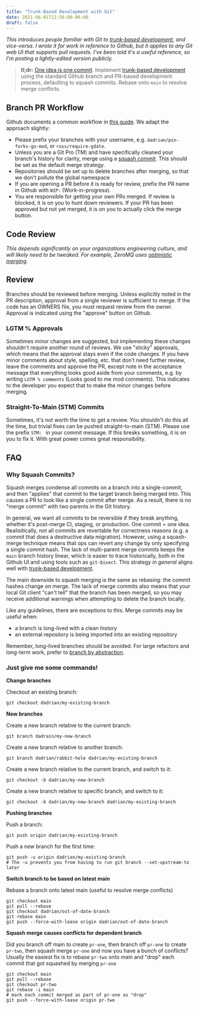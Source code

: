 ```yaml
---
title: "Trunk-Based Development with Git"
date: 2021-06-01T11:56:00-06:00
draft: false
---
```


_This introduces people familiar with Git to [trunk-based
development][trunk-dev], and vice-versa. I wrote it for work in reference to
Github, but it applies to any Git web UI that supports pull requests. I've been
told it's a useful reference, so I'm posting a lightly-edited version publicly._

> **tl;dr:** [One idea is one commit][one-commit]. Implement [trunk-based
development][trunk-dev] using the standard Github branch and PR-based
development process, defaulting to squash commits.  Rebase onto `main` to
resolve merge conflicts.

## Branch PR Workflow

Github documents a common workflow in [this guide][gh-guide]. We adapt
the approach slightly:
* Please prefix your branches with your username, e.g.
  `dadrian/pin-forks-go-mod`, or `ross/require-gdate`.
* Unless you are a Git Pro (TM) and have specifically cleaned your branch's
  history for clarity, merge using a [squash commit][squash-commits]. This
  should be set as the default merge strategy.
* Repositories should be set up to delete branches after merging, so
  that we don't pollute the global namespace
* If you are opening a PR before it is ready for review, prefix the PR name in
  Github with `WIP:` (Work-in-progress).
* You are responsible for getting your own PRs merged. If review is blocked, it
  is on you to hunt down reviewers. If your PR has been approved but not yet
  merged, it is on you to actually click the merge button.

## Code Review

_This depends significantly on your organizations engineering culture, and will
likely need to be tweaked. For example, ZeroMQ uses [optimistic
merging][zmq-merge]._

## Review

Branches should be reviewed before merging. Unless explicitly noted in the PR
description, approval from a single reviewer is sufficient to merge. If the
code has an OWNERS file, you must request review from the owner. Approval is
indicated using the "approve" button on Github.

### LGTM % Approvals

Sometimes minor changes are suggested, but implementing these changes shouldn't
require another round of reviews. We use "sticky" approvals, which means that
the approval stays even if the code changes. If you have minor comments about
style, spelling, etc. that don't need further review, leave the comments and
approve the PR, except note in the acceptance message that everything looks good
aside from your comments, e.g. by writing `LGTM % comments` (Looks good to me
mod comments). This indicates to the developer you expect that to make the minor
changes before merging.

### Straight-To-Main (STM) Commits

Sometimes, it's not worth the time to get a review. You shouldn't do this all
the time, but trivial fixes can be pushed straight-to-main (STM). Please use
the prefix `STM: ` in your commit message. If this breaks something, it is on
you to fix it. With great power comes great responsibility.

## FAQ

### Why Squash Commits?

Squash merges condense all commits on a branch into a single-commit, and then
"applies" that commit to the target branch being merged into. This causes a PR
to look like a single commit after merge. As a result, there is no "merge
commit" with two parents in the Git history.

In general, we want all commits to be reversible if they break anything, whether
it's post-merge CI, staging, or production. One commit = one idea.
Realisitically, not all commits are revertable for correctness reasons (e.g. a
commit that does a destructive data migration). However, using a squash-merge
technique means that ops can revert any change by only specifying a single
commit hash. The lack of multi-parent merge commits keeps the `main` branch
history linear, which is easier to trace historically, both in the Github UI and
using tools such as `git-bisect`. This strategy _in general_ aligns well with
[trunk-based development][trunk-dev].

The main downside to squash merging is the same as rebasing: the commit
hashes change on merge. The lack of merge commits also means that your local
Git client "can't tell" that the branch has been merged, so you may receive
additional warnings when attempting to delete the branch locally.

Like any guidelines, there are exceptions to this. Merge commits may be useful when:
* a branch is long-lived with a clean history
* an external repository is being imported into an existing repository

Remember, long-lived branches should be avoided. For large refactors and
long-term work, prefer to [branch by abstraction][branch-abstraction].


### Just give me some commands!

**Change branches**

Checkout an existing branch:

```
git checkout dadrian/my-existing-branch
```


**New branches**

Create a new branch relative to the current branch:

```
git branch dadrain/my-new-branch
```

Create a new branch relative to another branch:

```
git branch dadrian/rabbit-hole dadrian/my-existing-branch
```

Create a new branch relative to the current branch, and switch to it:

```
git checkout -b dadrian/my-new-branch
```

Create a new branch relative to specific branch, and switch to it:

```
git checkout -b dadrian/my-new-branch dadrian/my-existing-branch
```

**Pushing branches**

Push a branch:

```
git push origin dadrian/my-existing-branch
```

Push a new branch for the first time:
```
git push -u origin dadrian/my-existing-branch
# The -u prevents you from having to run git branch --set-upstream-to later
```

**Switch branch to be based on latest main**

Rebase a branch onto latest main (useful to resolve merge conflicts)

```
git checkout main
git pull --rebase
git checkout dadrian/out-of-date-branch
git rebase main
git push --force-with-lease origin dadrian/out-of-date-branch
```

**Squash merge causes conflicts for dependent branch**

Did you branch off main to create `pr-one`, then branch off `pr-one` to create
`pr-two`, then squash merge `pr-one` and now you have a bunch of conflicts?
Usually the easiest fix is to rebase `pr-two` onto main and "drop" each commit
that got squashed by merging `pr-one`

```
git checkout main
git pull --rebase
git checkout pr-two
git rebase -i main
# mark each commit merged as part of pr-one as "drop"
git push --force-with-lease origin pr-two
```

[trunk-dev]: https://trunkbaseddevelopment.com/
[gh-guide]: https://guides.github.com/introduction/flow/
[squash-commits]: https://docs.github.com/en/free-pro-team@latest/github/administering-a-repository/about-merge-methods-on-github#squashing-your-merge-commits
[branch-abstraction]: https://trunkbaseddevelopment.com/branch-by-abstraction/
[zmq-merge]: http://hintjens.com/blog:106
[one-commit]: https://secure.phabricator.com/book/phabflavor/article/recommendations_on_revision_control/
